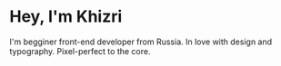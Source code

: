 # Hey, I'm Khizri

I'm begginer front-end developer from Russia.
In love with design and typography. Pixel-perfect to the core.
